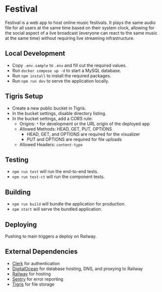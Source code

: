 # Festival

Festival is a web app to host online music festivals. It plays the same audio
file for all users at the same time based on their system clock, allowing for
the social aspect of a live broadcast (everyone can react to the same music
at the same time) without requiring live streaming infrastructure.

## Local Development

- Copy `.env.sample` to `.env` and fill out the required values.
- Run `docker compose up -d` to start a MySQL database.
- Run `npm install` to install the required packages.
- Run `npm run dev` to serve the application locally.

## Tigris Setup

- Create a new public bucket in Tigris.
- In the bucket settings, disable directory listing.
- In the bucket settings, add a CORS rule:
  - Origins: `*` for development or the URL origin of the deployed app
  - Allowed Methods: HEAD, GET, PUT, OPTIONS
    - HEAD, GET, and OPTIONS are required for the visualizer
    - PUT and OPTIONS are required for file uploads
  - Allowed Headers: `content-type`

## Testing

- `npm run test` will run the end-to-end tests.
- `npm run test-ct` will run the component tests.

## Building

- `npm run build` will bundle the application for production.
- `npm start` will serve the bundled application.

## Deploying

Pushing to main triggers a deploy on Railway.

## External Dependencies

- [Clerk](https://clerk.com/) for authentication
- [DigitalOcean](https://www.digitalocean.com/) for database hosting, DNS, and proxying to Railway
- [Railway](https://railway.app/) for hosting
- [Sentry](https://sentry.io/) for error reporting
- [Tigris](https://www.tigrisdata.com/) for file storage
